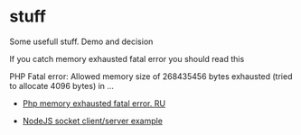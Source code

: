 # stuff
Some usefull stuff. Demo and decision



                             
If you catch memory exhausted fatal error you should read this

PHP Fatal error:  Allowed memory size of 268435456 bytes exhausted (tried to allocate 4096 bytes) in ...

- [Php memory exhausted fatal error. ](https://github.com/stepchik/stuff/blob/master/php_memory_problem/Readme.md)
  [RU](https://github.com/stepchik/stuff/blob/master/php_memory_problem/ReadmeRU.md)
 
- [NodeJS socket client/server example]((https://github.com/stepchik/stuff/blob/master/nodejs_socketio_client_server/Readme.md))  
